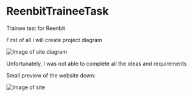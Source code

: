 # ReenbitTraineeTask
Trainee test for Reenbit

First of all i will create project diagram

![Image of site diagram](https://i.imgur.com/QedVeb8.png)

Unfortunately, I was not able to complete all the ideas and requirements 

Small preview of the website down:

![Image of site](https://i.imgur.com/9iIjLvi.png)

